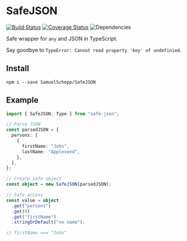 # SafeJSON

[![Build Status](https://travis-ci.org/SamuelSchepp/SafeJSON.svg?branch=master)](https://travis-ci.org/SamuelSchepp/SafeJSON)
[![Coverage Status](https://coveralls.io/repos/github/SamuelSchepp/SafeJSON/badge.svg?branch=master)](https://coveralls.io/github/SamuelSchepp/SafeJSON?branch=master)
![Dependencies](https://david-dm.org/SamuelSchepp/SafeJSON.svg)

Safe wrapper for ```any``` and JSON in TypeScript.

Say goodbye to `TypeError: Cannot read property 'key' of undefinied`.

## Install

`npm i --save SamuelSchepp/SafeJSON`

## Example
```typescript
import { SafeJSON, Type } from "safe-json";

// Parse JSON
const parsedJSON = {
  persons: [
    {
      firstName: "John",
      lastName: "Appleseed",
    },
  ],
};

// Create safe object
const object = new SafeJSON(parsedJSON);

// Safe access
const value = object
  .get("persons")
  .get(0)
  .get("firstName")
  .stringOrDefault("no name");

// firstName === "John"
```
